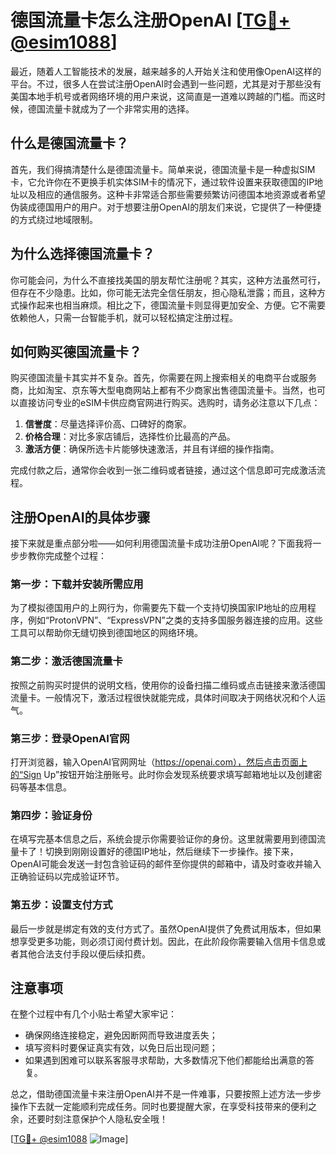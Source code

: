 # 德国流量卡怎么注册OpenAI [[TG💪+ @esim1088](https://t.me/s/esim1088)]

最近，随着人工智能技术的发展，越来越多的人开始关注和使用像OpenAI这样的平台。不过，很多人在尝试注册OpenAI时会遇到一些问题，尤其是对于那些没有美国本地手机号或者网络环境的用户来说，这简直是一道难以跨越的门槛。而这时候，德国流量卡就成为了一个非常实用的选择。

## 什么是德国流量卡？

首先，我们得搞清楚什么是德国流量卡。简单来说，德国流量卡是一种虚拟SIM卡，它允许你在不更换手机实体SIM卡的情况下，通过软件设置来获取德国的IP地址以及相应的通信服务。这种卡非常适合那些需要频繁访问德国本地资源或者希望伪装成德国用户的用户。对于想要注册OpenAI的朋友们来说，它提供了一种便捷的方式绕过地域限制。

## 为什么选择德国流量卡？

你可能会问，为什么不直接找美国的朋友帮忙注册呢？其实，这种方法虽然可行，但存在不少隐患。比如，你可能无法完全信任朋友，担心隐私泄露；而且，这种方式操作起来也相当麻烦。相比之下，德国流量卡则显得更加安全、方便。它不需要依赖他人，只需一台智能手机，就可以轻松搞定注册过程。

## 如何购买德国流量卡？

购买德国流量卡其实并不复杂。首先，你需要在网上搜索相关的电商平台或服务商，比如淘宝、京东等大型电商网站上都有不少商家出售德国流量卡。当然，也可以直接访问专业的eSIM卡供应商官网进行购买。选购时，请务必注意以下几点：

1. **信誉度**：尽量选择评价高、口碑好的商家。
2. **价格合理**：对比多家店铺后，选择性价比最高的产品。
3. **激活方便**：确保所选卡片能够快速激活，并且有详细的操作指南。

完成付款之后，通常你会收到一张二维码或者链接，通过这个信息即可完成激活流程。

## 注册OpenAI的具体步骤

接下来就是重点部分啦——如何利用德国流量卡成功注册OpenAI呢？下面我将一步步教你完成整个过程：

### 第一步：下载并安装所需应用
为了模拟德国用户的上网行为，你需要先下载一个支持切换国家IP地址的应用程序，例如“ProtonVPN”、“ExpressVPN”之类的支持多国服务器连接的应用。这些工具可以帮助你无缝切换到德国地区的网络环境。

### 第二步：激活德国流量卡
按照之前购买时提供的说明文档，使用你的设备扫描二维码或点击链接来激活德国流量卡。一般情况下，激活过程很快就能完成，具体时间取决于网络状况和个人运气。

### 第三步：登录OpenAI官网
打开浏览器，输入OpenAI官网网址（https://openai.com），然后点击页面上的“Sign Up”按钮开始注册账号。此时你会发现系统要求填写邮箱地址以及创建密码等基本信息。

### 第四步：验证身份
在填写完基本信息之后，系统会提示你需要验证你的身份。这里就需要用到德国流量卡了！切换到刚刚设置好的德国IP地址，然后继续下一步操作。接下来，OpenAI可能会发送一封包含验证码的邮件至你提供的邮箱中，请及时查收并输入正确验证码以完成验证环节。

### 第五步：设置支付方式
最后一步就是绑定有效的支付方式了。虽然OpenAI提供了免费试用版本，但如果想享受更多功能，则必须订阅付费计划。因此，在此阶段你需要输入信用卡信息或者其他合法支付手段以便后续扣费。

## 注意事项

在整个过程中有几个小贴士希望大家牢记：
- 确保网络连接稳定，避免因断网而导致进度丢失；
- 填写资料时要保证真实有效，以免日后出现问题；
- 如果遇到困难可以联系客服寻求帮助，大多数情况下他们都能给出满意的答复。

总之，借助德国流量卡来注册OpenAI并不是一件难事，只要按照上述方法一步步操作下去就一定能顺利完成任务。同时也要提醒大家，在享受科技带来的便利之余，还要时刻注意保护个人隐私安全哦！

[[TG💪+ @esim1088](https://t.me/s/esim1088) ![Image](https://i.postimg.cc/4NQfJmqS/Snipaste-2025-05-13-00-14-12.png)]
